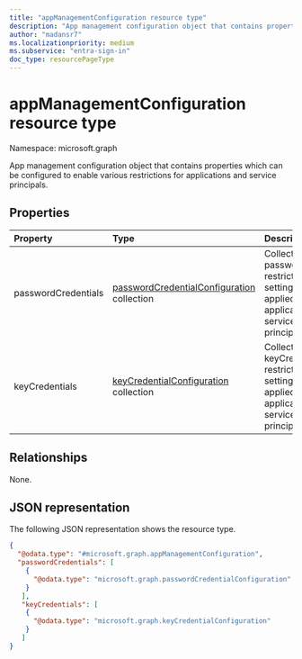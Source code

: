 ```yaml
---
title: "appManagementConfiguration resource type"
description: "App management configuration object that contains properties which can be configured to enable various restrictions for applications and service principals."
author: "madansr7"
ms.localizationpriority: medium
ms.subservice: "entra-sign-in"
doc_type: resourcePageType
---
```


# appManagementConfiguration resource type

Namespace: microsoft.graph

App management configuration object that contains properties which can be configured to enable various restrictions for applications and service principals.

## Properties

| Property            | Type                                                                  | Description                                                                                       |
| :------------------ | :-------------------------------------------------------------------- | :------------------------------------------------------------------------------------------------ |
| passwordCredentials | [passwordCredentialConfiguration](passwordCredentialConfiguration.md) collection | Collection of password restrictions settings to be applied to an application or service principal. |
| keyCredentials | [keyCredentialConfiguration](keyCredentialConfiguration.md) collection | Collection of keyCredential restrictions settings to be applied to an application or service principal. |

## Relationships

None.

## JSON representation

The following JSON representation shows the resource type.

<!-- {
  "blockType": "resource",
  "@odata.type": "microsoft.graph.appManagementConfiguration"
}
-->

```json
{
  "@odata.type": "#microsoft.graph.appManagementConfiguration",
  "passwordCredentials": [
    {
      "@odata.type": "microsoft.graph.passwordCredentialConfiguration"
    }
   ],
   "keyCredentials": [
    {
      "@odata.type": "microsoft.graph.keyCredentialConfiguration"
    }
   ]
}
```
